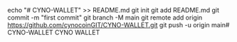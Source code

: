 echo "# CYNO-WALLET" >> README.md
git init
git add README.md
git commit -m "first commit"
git branch -M main
git remote add origin https://github.com/cynocoinGIT/CYNO-WALLET.git
git push -u origin main# CYNO-WALLET
CYNO WALLET
